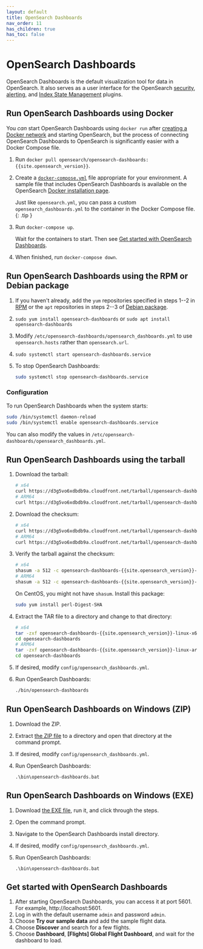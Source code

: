 ```yaml
---
layout: default
title: OpenSearch Dashboards
nav_order: 11
has_children: true
has_toc: false
---
```


# OpenSearch Dashboards

OpenSearch Dashboards is the default visualization tool for data in OpenSearch. It also serves as a user interface for the OpenSearch [security](../security/configuration/), [alerting](../alerting/), and [Index State Management](../ism/) plugins.


## Run OpenSearch Dashboards using Docker

You *can* start OpenSearch Dashboards using `docker run` after [creating a Docker network](https://docs.docker.com/engine/reference/commandline/network_create/) and starting OpenSearch, but the process of connecting OpenSearch Dashboards to OpenSearch is significantly easier with a Docker Compose file.

1. Run `docker pull opensearch/opensearch-dashboards:{{site.opensearch_version}}`.

1. Create a [`docker-compose.yml`](https://docs.docker.com/compose/compose-file/) file appropriate for your environment. A sample file that includes OpenSearch Dashboards is available on the OpenSearch [Docker installation page](../install/docker/#sample-docker-compose-file).

   Just like `opensearch.yml`, you can pass a custom `opensearch_dashboards.yml` to the container in the Docker Compose file.
   {: .tip }

1. Run `docker-compose up`.

   Wait for the containers to start. Then see [Get started with OpenSearch Dashboards](#get-started-with-opensearch-dashboards).

1. When finished, run `docker-compose down`.


## Run OpenSearch Dashboards using the RPM or Debian package

1. If you haven't already, add the `yum` repositories specified in steps 1--2 in [RPM](../install/rpm) or the `apt` repositories in steps 2--3 of [Debian package](../install/deb).
1. `sudo yum install opensearch-dashboards` or `sudo apt install opensearch-dashboards`
1. Modify `/etc/opensearch-dashboards/opensearch_dashboards.yml` to use `opensearch.hosts` rather than `opensearch.url`.
1. `sudo systemctl start opensearch-dashboards.service`
1. To stop OpenSearch Dashboards:

   ```bash
   sudo systemctl stop opensearch-dashboards.service
   ```


### Configuration

To run OpenSearch Dashboards when the system starts:

```bash
sudo /bin/systemctl daemon-reload
sudo /bin/systemctl enable opensearch-dashboards.service
```

You can also modify the values in `/etc/opensearch-dashboards/opensearch_dashboards.yml`.


## Run OpenSearch Dashboards using the tarball

1. Download the tarball:

   ```bash
   # x64
   curl https://d3g5vo6xdbdb9a.cloudfront.net/tarball/opensearch-dashboards/opensearch-dashboards-{{site.opensearch_version}}-linux-x64.tar.gz -o opensearch-dashboards-{{site.opensearch_version}}-linux-x64.tar.gz
   # ARM64
   curl https://d3g5vo6xdbdb9a.cloudfront.net/tarball/opensearch-dashboards/opensearch-dashboards-{{site.opensearch_version}}-linux-arm64.tar.gz -o opensearch-dashboards-{{site.opensearch_version}}-linux-arm64.tar.gz
   ```

1. Download the checksum:

   ```bash
   # x64
   curl https://d3g5vo6xdbdb9a.cloudfront.net/tarball/opensearch-dashboards/opensearch-dashboards-{{site.opensearch_version}}-linux-x64.tar.gz.sha512 -o opensearch-dashboards-{{site.opensearch_version}}-linux-x64.tar.gz.sha512
   # ARM64
   curl https://d3g5vo6xdbdb9a.cloudfront.net/tarball/opensearch-dashboards/opensearch-dashboards-{{site.opensearch_version}}-linux-arm64.tar.gz.sha512 -o opensearch-dashboards-{{site.opensearch_version}}-linux-arm64.tar.gz.sha512
   ```

1. Verify the tarball against the checksum:

   ```bash
   # x64
   shasum -a 512 -c opensearch-dashboards-{{site.opensearch_version}}-linux-x64.tar.gz.sha512
   # ARM64
   shasum -a 512 -c opensearch-dashboards-{{site.opensearch_version}}-linux-arm64.tar.gz.sha512
   ```

   On CentOS, you might not have `shasum`. Install this package:

   ```bash
   sudo yum install perl-Digest-SHA
   ```

1. Extract the TAR file to a directory and change to that directory:

   ```bash
   # x64
   tar -zxf opensearch-dashboards-{{site.opensearch_version}}-linux-x64.tar.gz
   cd opensearch-dashboards
   # ARM64
   tar -zxf opensearch-dashboards-{{site.opensearch_version}}-linux-arm64.tar.gz
   cd opensearch-dashboards
   ```

1. If desired, modify `config/opensearch_dashboards.yml`.

1. Run OpenSearch Dashboards:

   ```bash
   ./bin/opensearch-dashboards
   ```


## Run OpenSearch Dashboards on Windows (ZIP)

1. Download the ZIP.

1. Extract [the ZIP file](https://d3g5vo6xdbdb9a.cloudfront.net/downloads/opensearch-windows/ode-windows-zip/opensearch-dashboards-{{site.opensearch_version}}-windows-x64.zip) to a directory and open that directory at the command prompt.

1. If desired, modify `config/opensearch_dashboards.yml`.

1. Run OpenSearch Dashboards:

   ```
   .\bin\opensearch-dashboards.bat
   ```


## Run OpenSearch Dashboards on Windows (EXE)

1. Download [the EXE file](https://d3g5vo6xdbdb9a.cloudfront.net/downloads/opensearch-windows/opensearch-executables/opensearch-dashboards-{{site.opensearch_version}}-windows-x64.exe), run it, and click through the steps.

1. Open the command prompt.

1. Navigate to the OpenSearch Dashboards install directory.

1. If desired, modify `config/opensearch_dashboards.yml`.

1. Run OpenSearch Dashboards:

   ```
   .\bin\opensearch-dashboards.bat
   ```


## Get started with OpenSearch Dashboards

1. After starting OpenSearch Dashboards, you can access it at port 5601. For example, http://localhost:5601.
1. Log in with the default username `admin` and password `admin`.
1. Choose **Try our sample data** and add the sample flight data.
1. Choose **Discover** and search for a few flights.
1. Choose **Dashboard**, **[Flights] Global Flight Dashboard**, and wait for the dashboard to load.
